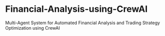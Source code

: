 # Financial-Analysis-using-CrewAI
Multi-Agent System for Automated Financial Analysis and Trading Strategy Optimization using CrewAI
